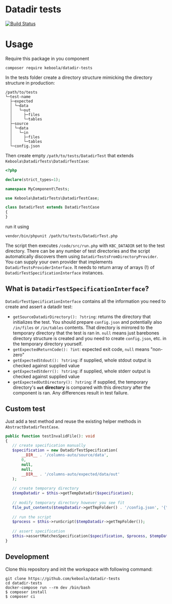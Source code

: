 # Datadir tests

[![Build Status](https://travis-ci.org/keboola/datadir-tests.svg?branch=master)](https://travis-ci.org/keboola/datadir-tests)

# Usage

Require this package in you component

`composer require keboola/datadir-tests`

In the tests folder create a directory structure mimicking the directory structure in production:
```
/path/to/tests
└─test-name
  ├─expected
  │ └─data
  │   └─out
  │     ├─files
  │     └─tables
  ├─source
  │ └─data
  │   └─in
  │     ├─files
  │     └─tables
  └─config.json
```

Then create empty `/path/to/tests/DatadirTest` that extends `Keboola\DatadirTests\DatadirTestCase`:

```php
<?php

declare(strict_types=1);

namespace MyComponent\Tests;

use Keboola\DatadirTests\DatadirTestCase;

class DatadirTest extends DatadirTestCase
{
}

``` 

run it using 

`vendor/bin/phpunit /path/to/tests/DatadirTest.php`


The script then executes `/code/src/run.php` with `KBC_DATADIR` set to the test directory. There can be any number of test directories and the script automatically discovers them using `DatadirTestsFromDirectoryProvider`. You can supply your own provider that implements `DatadirTestsProviderInterface`. It needs to return array of arrays (!) of `DatadirTestSpecificationInterface` instances. 

## What is `DatadirTestSpecificationInterface`?

`DatadirTestSpecificationInterface` contains all the information you need to create and assert a datadir test:
 * `getSourceDatadirDirectory(): ?string`: returns the directory that initializes the test. You should prepare `config.json` and potentially also `/in/files` or `/in/tables` contents. That directory is mirrored to the temporary directory that the test is ran in. `null` means just barebones directory structure is created and you need to create `config.json`, etc. in the temporary directory yourself.  
 * `getExpectedReturnCode(): ?int`: expected exit code, `null` means "non-zero"
 * `getExpectedStdout(): ?string`: if supplied, whole stdout output is checked against supplied value 
 * `getExpectedStderr(): ?string`: if supplied, whole stderr output is checked against supplied value
 * `getExpectedOutDirectory(): ?string`: if supplied, the temporary directory's **`out` directory** is compared with this directory after the component is ran. Any differences result in test failure.
 
 ## Custom test
 
 Just add a test method and reuse the existing helper methods in `AbstractDatadirTestCase`. 
 
 ```php
public function testInvalidFile(): void
{
    // create specification manually
    $specification = new DatadirTestSpecification(
        __DIR__ . '/columns-auto/source/data',
        0,
        null,
        null,
        __DIR__ . '/columns-auto/expected/data/out'
    );
    
    // create temporary directory
    $tempDatadir = $this->getTempDatadir($specification);
    
    // modify temporary directory however you see fit
    file_put_contents($tempDatadir->getTmpFolder() . '/config.json', '{"parameters": []}');
    
    // run the script
    $process = $this->runScript($tempDatadir->getTmpFolder());
    
    // assert specification
    $this->assertMatchesSpecification($specification, $process, $tempDatadir->getTmpFolder());
}
 ```

## Development
 
Clone this repository and init the workspace with following command:

```
git clone https://github.com/keboola/datadir-tests
cd datadir-tests
docker-compose run --rm dev /bin/bash
$ composer install
$ composer ci
```
